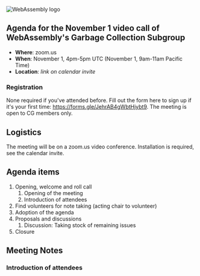 ![WebAssembly logo](/images/WebAssembly.png)

## Agenda for the November 1 video call of WebAssembly's Garbage Collection Subgroup

- **Where**: zoom.us
- **When**: November 1, 4pm-5pm UTC (November 1, 9am-11am Pacific Time)
- **Location**: *link on calendar invite*

### Registration

None required if you've attended before. Fill out the form here to sign up if
it's your first time: https://forms.gle/JehrAB4gWbtHjybt9. The meeting is open
to CG members only.

## Logistics

The meeting will be on a zoom.us video conference.
Installation is required, see the calendar invite.

## Agenda items

1. Opening, welcome and roll call
    1. Opening of the meeting
    1. Introduction of attendees
1. Find volunteers for note taking (acting chair to volunteer)
1. Adoption of the agenda
1. Proposals and discussions
    1. Discussion: Taking stock of remaining issues
1. Closure

## Meeting Notes

### Introduction of attendees
